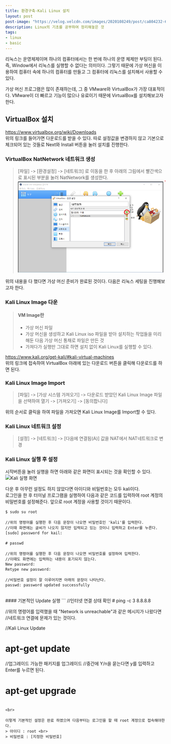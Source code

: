 ```yaml
---
title: 환경구축-Kali Linux 설치
layout: post
post-image: "https://velog.velcdn.com/images/2020108249/post/ca804232-601f-42b0-baf0-2bb7c2213e28/image.png"
description: Linux의 기초를 공부하여 정리해놓은 것
tags:
- linux
- basic
---
```

리눅스는 운영체제이며 하나의 컴퓨터에서는 한 번에 하나의 운영 체제만 부팅이 된다. 
즉, Window에서 리눅스를 실행할 수 없다는 의미이다.
그렇기 때문에 가상 머신을 이용하여 컴퓨터 속에 하나의 컴퓨터를 만들고 그 컴퓨터에 리눅스를 설치해서 사용할 수 있다.

가상 머신 프로그램은 많이 존재하는데, 그 중 VMware와 VirtualBox가 가장 대표적이다. VMware이 더 빠르고 기능이 많으나 유료이기 때문에 VirtualBox를 설치해보고자 한다.

## VirtualBox 설치
<https://www.virtualbox.org/wiki/Downloads> <br>
위의 링크를 들어가면 다운로드를 받을 수 있다.
따로 설정값을 변경하지 않고 기본으로 체크되어 있는 것들로 Next와 Install 버튼을 눌러 설치를 진행한다.
### VirtualBox NatNetwork 네트워크 생성
> [파일] -> [환경설정] -> [네트워크] 로 이동을 한 후 아래의 그림에서 빨간색으로 표시된 부분을 눌러 NatNetwork를 생성한다. <br>
![Network 설정 화면](https://github.com/tnrms08/webdev2022/blob/%2321/img/linux.png?raw=true)

위의 내용을 다 했다면 가상 머신 준비가 완료된 것이다.
다음은 리눅스 세팅을 진행해보고자 한다.

### Kali Linux Image 다운
> #### VM Image란
> - 가상 머신 파일
> - 가상 머신을 생성하고 Kali Linux iso 파일을 받아 설치하는 작업들을 미리 해둔 다음 가상 머신 통채로 파일은 만든 것
> - 가져다가 실행만 그대로 하면 설치 없이 Kali Linux를 실행할 수 있다.

<https://www.kali.org/get-kali/#kali-virtual-machines> <br>
위의 링크에 접속하여 VirtualBox 아래에 있는 다운로드 버튼을 클릭해 다운로드를 하면 된다.

### Kali Linux Image Import
> [파일] -> [가상 시스템 가져오기] -> 다운로드 받았던 Kali Linux Image 파일을 선택하여 열기 -> [가져오기] -> [동의합니다]

위의 순서로 클릭을 하여 파일을 가져오면 Kali Linux Image를 Import할 수 있다.

### Kali Linux 네트워크 설정
> [설정] -> [네트워크] -> [다음에 연결됨(A)] 값을 NAT에서 NAT네트워크로 변경

### Kali Linux 실행 후 설정
시작버튼을 눌러 실행을 하면 아래와 같은 화면이 표시되는 것을 확인할 수 있다. <br>
![Kali 실행 화면](https://velog.velcdn.com/images/2020108249/post/b2eac125-8a29-4206-a56a-61e57b8588a2/image.png)

다운 후 아무런 설정도 하지 않았다면 아이디와 비밀번호는 모두 kali이다. <br>
로그인을 한 후 터미널 프로그램을 실행하여 다음과 같은 코드를 입력하여 root 계정의 비밀번호를 설정해준다. 앞으로 root 계정을 사용할 것이기 때문이다.


```
$ sudo su root

//위의 명령어를 실행한 후 다음 문장이 나오면 비밀번호인 'kali'를 입력한다. 
//이때 화면에는 글씨가 나오지 않지만 입력되고 있는 것이니 입력하고 Enter를 누른다.
[sudo] password for kail: 

# passwd

//위의 명령어를 실행한 후 다음 문장이 나오면 비밀번호를 설정하여 입력한다.
//이때도 화면에는 입력하는 내용이 표기되지 않는다.
New password: 
Retype new password: 

//비밀번호 설정이 잘 이루어지면 아래의 문장이 나타난다.
passwd: password updated successfully
```
<br>
#### 기본적인 Update 실행
```
//인터넷 연결 상태 확인
# ping -c 3 8.8.8.8

//위의 명령어를 입력했을 때 "Network is unreachable"과 같은 메시지가 나왔다면
//네트워크 연결에 문제가 있는 것이다.

//Kali Linux Update
# apt-get update

//업그레이드 가능한 패키지를 업그레이드
//중간에 Y/n을 묻는다면 y를 입력하고 Enter를 누르면 된다.
# apt-get upgrade
```

<br>

이렇게 기본적인 설정은 완료 하였으며 다음부터는 로그인을 할 때 root 계정으로 접속해야한다.
> 아이디 : root <br>
> 비밀번호 : [지정한 비밀번호]